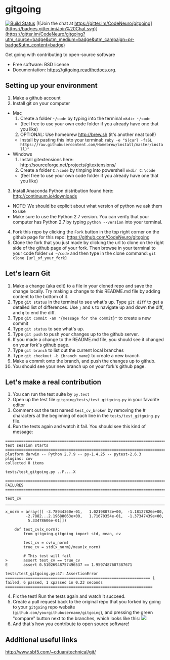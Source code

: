 # gitgoing

[![Build Status](https://travis-ci.org/CodeNeuro/gitgoing.png?branch=master)](https://travis-ci.org/CodeNeuro/gitgoing) 
[![Join the chat at https://gitter.im/CodeNeuro/gitgoing](https://badges.gitter.im/Join%20Chat.svg)](https://gitter.im/CodeNeuro/gitgoing?utm_source=badge&utm_medium=badge&utm_campaign=pr-badge&utm_content=badge)

Get going with contributing to open-source software

* Free software: BSD license
* Documentation: https://gitgoing.readthedocs.org.

## Setting up your environment

1. Make a github account
2. Install git on your computer
  * Mac
    1. Create a folder `~/code` by typing into the terminal `mkdir ~/code`
      * (feel free to use your own code folder if you already have one that you like)
    2. OPTIONAL: Use homebrew http://brew.sh (it's another neat tool!)
      * Install by pasting this into your terminal: `ruby -e "$(curl -fsSL https://raw.githubusercontent.com/Homebrew/install/master/install)"`
  * Windows
    1. Install gitextensions here: http://sourceforge.net/projects/gitextensions/
    2. Create a folder `C:\code` by timping into powershell `mkdir C:\code`
      * (feel free to use your own code folder if you already have one that you like)
3. Install Anaconda Python distribution found here: http://continuum.io/downloads
  * NOTE: We should be explicit about what version of python we ask them to use
  * Make sure to use the Python 2.7 version. You can verify that your computer has Python 2.7 by typing `python --version` into your terminal.
4. Fork this repo by clicking the `Fork` button in the top right corner on the github page for this repo: https://github.com/CodeNeuro/gitgoing
5. Clone the fork that you just made by clicking the url to clone on the right side of the github page of your fork. Then browse in your terminal to your code folder `cd ~/code` and then type in the clone command: `git clone {url_of_your_fork}`

## Let's learn Git
1. Make a change (aka edit) to a file in your cloned repo and save the change locally. Try making a change to this README.md file by adding content to the bottom of it.
2. Type `git status` in the terminal to see what's up. Type `git diff` to get a detailed list of differences. Use `j` and `k` to navigate up and down the diff, and `q` to end the diff.
3. Type `git commit -am "{message for the commit}"` to create a new commit
4. Type `git status` to see what's up.
5. Type `git push` to push your changes up to the github server.
6. If you made a change to the README.md file, you should see it changed on your fork's github page.
7. Type `git branch` to list out the current local branches
8. Type `git checkout -b {branch_name}` to create a new branch
9. Make a commit onto the branch, and push the changes up to github.
10. You should see your new branch up on your fork's github page.

## Let's make a real contribution
1. You can run the test suite by `py.test`
2. Open up the test file `gitgoing/tests/test_gitgoing.py` in your favorite editor
3. Comment out the test named `test_cv_broken` by removing the # characters at the beginning of each line in the `tests/test_gitgoing.py` file.
4. Run the tests again and watch it fail. You should see this kind of message:

```
============================================================================= test session starts ==============================================================================
platform darwin -- Python 2.7.9 -- py-1.4.25 -- pytest-2.6.3
plugins: cov
collected 8 items 

tests/test_gitgoing.py ..F....X

=================================================================================== FAILURES ===================================================================================
___________________________________________________________________________________ test_cv ____________________________________________________________________________________

x_norm = array([[ -3.78944360e-01,   1.02198073e+00,  -1.18127826e+00,
         -2.7882...2.19688063e+00,   1.71670354e-01,  -1.37347439e+00,
          5.33478606e-01]])

    def test_cv(x_norm):
        from gitgoing.gitgoing import std, mean, cv
    
        test_cv = cv(x_norm)
        true_cv = std(x_norm)/mean(x_norm)
    
        # This test will fail
>       assert test_cv == true_cv
E       assert 0.51026948757496537 == 1.9597487687387671

tests/test_gitgoing.py:47: AssertionError
================================================================ 1 failed, 6 passed, 1 xpassed in 0.23 seconds =================================================================
```

4. Fix the test! Run the tests again and watch it succeed.
5. Create a pull request back to the original repo that you forked by going to 
   your `gitgoing` repo website (`github.com/yourgithubusername/gitgoing`),
   and pressing the green "compare" button next to the branches, which looks 
   like this: ![](http://i.imgur.com/xKzb8v7.png)
6. And that's how you contribute to open source software!

## Additional useful links
http://www.sbf5.com/~cduan/technical/git/
